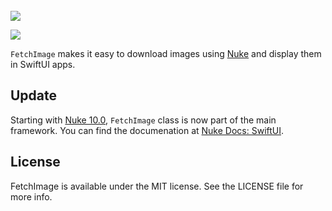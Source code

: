 <br/>

<img alr="fetchimage library logo" src="https://user-images.githubusercontent.com/1567433/110703387-b6c58000-81c1-11eb-806d-8f9d97dc5ecd.png">

<p align="left">
<img src="https://img.shields.io/badge/platforms-iOS%2C%20macOS%2C%20watchOS%2C%20tvOS-lightgrey.svg">
</p>

`FetchImage` makes it easy to download images using [Nuke](https://github.com/kean/Nuke) and display them in SwiftUI apps.

## Update

Starting with [Nuke 10.0](https://github.com/kean/Nuke/releases/tag/10.0.0), `FetchImage` class is now part of the main framework. You can find the documenation at [Nuke Docs: SwiftUI](https://kean.blog/nuke/guides/swiftui).

## License

FetchImage is available under the MIT license. See the LICENSE file for more info.
